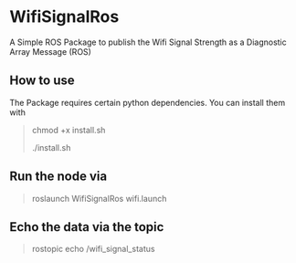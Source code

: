 # WifiSignalRos
A Simple ROS Package to publish the Wifi Signal Strength as a Diagnostic Array Message (ROS)

## How to use 
The Package requires certain python dependencies. You can install them with
> chmod +x install.sh
>
> ./install.sh

## Run the node via
> roslaunch WifiSignalRos wifi.launch

## Echo the data via the topic
> rostopic echo /wifi_signal_status

